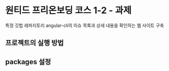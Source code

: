 # 원티드 프리온보딩 코스 1-2 - 과제
특정 깃헙 레파지토리 angular-cli의 이슈 목록과 상세 내용을 확인하는 웹 사이트 구축

## 프로젝트의 실행 방법


## packages 설정